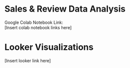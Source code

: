 # Sales & Review Data Analysis
Google Colab Notebook Link: \
[Insert colab notebook links here]

# Looker Visualizations
[Insert looker link here]
